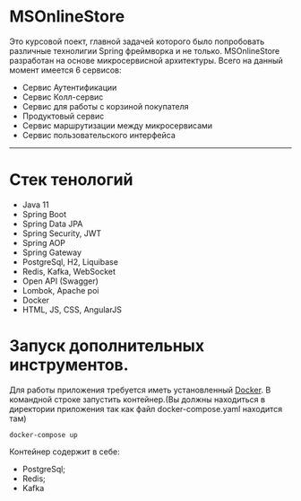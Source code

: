 
MSOnlineStore
=====================
Это курсовой поект, главной задачей которого было попробовать различные технолигии 
Spring фреймворка и не только. MSOnlineStore разработан на основе микросервисной архитектуры.
Всего на данный момент имеется 6 сервисов:
* Сервис Аутентификации
* Сервис Колл-сервис
* Сервис для работы с корзиной покупателя
* Продуктовый сервис
* Сервис маршрутизации между микросервисами
* Сервис пользовательского интерфейса
***
Стек тенологий
=====================
* Java 11
* Spring Boot
* Spring Data JPA
* Spring Security, JWT
* Spring AOP
* Spring Gateway
* PostgreSql, H2, Liquibase
* Redis, Kafka, WebSocket
* Open API (Swagger)
* Lombok, Apache poi
* Docker
* HTML, JS, CSS, AngularJS



Запуск дополнительных инструментов.
=====================
Для работы приложения требуется иметь установленный [Docker](https://www.docker.com/products/docker-desktop/).
В командной строке запустить контейнер.(Вы должны находиться в директории приложения так как файл docker-compose.yaml находится там)

    docker-compose up
   
Контейнер содержит в себе:
* PostgreSql;
* Redis;
* Kafka
